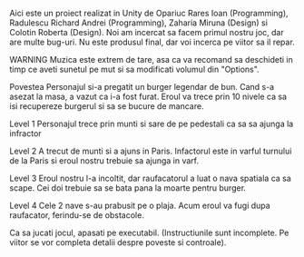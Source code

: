 Aici este un proiect realizat in Unity de Opariuc Rares Ioan (Programming), Radulescu Richard Andrei (Programming), Zaharia Miruna (Design) si Colotin Roberta (Design).
Noi am incercat sa facem primul nostru joc, dar are multe bug-uri. Nu este produsul final, dar voi incerca pe viitor sa il repar.

WARNING 
Muzica este extrem de tare, asa ca va recomand sa deschideti in timp ce aveti sunetul pe mut si sa modificati volumul din "Options".

Povestea
Personajul si-a pregatit un burger legendar de bun. Cand s-a asezat la masa, a vazut ca i-a fost furat. Eroul va trece prin 10 nivele ca sa isi recupereze burgerul si sa se bucure de mancare.

Level 1
Personajul trece prin munti si sare de pe pedestali ca sa sa ajunga la infractor

Level 2
A trecut de munti si a ajuns in Paris. Infactorul este in varful turnului de la Paris si eroul nostru trebuie sa ajunga in varf.

Level 3
Eroul nostru l-a incoltit, dar raufacatorul a luat o nava spatiala ca sa scape. Cei doi trebuie sa se bata pana la moarte pentru burger.

Level 4
Cele 2 nave s-au prabusit pe o plaja. Acum eroul va fugi dupa raufacator, ferindu-se de obstacole.


Ca sa jucati jocul, apasati pe executabil.
(Instructiunile sunt incomplete. Pe viitor se vor completa detalii despre poveste si controale).